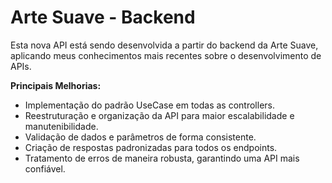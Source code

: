 # Arte Suave - Backend
Esta nova API está sendo desenvolvida a partir do backend da Arte Suave, aplicando meus conhecimentos mais recentes sobre o desenvolvimento de APIs.

**Principais Melhorias:**
- Implementação do padrão UseCase em todas as controllers.
- Reestruturação e organização da API para maior escalabilidade e manutenibilidade.
- Validação de dados e parâmetros de forma consistente.
- Criação de respostas padronizadas para todos os endpoints.
- Tratamento de erros de maneira robusta, garantindo uma API mais confiável.
